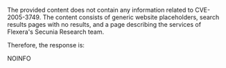 The provided content does not contain any information related to CVE-2005-3749. The content consists of generic website placeholders, search results pages with no results, and a page describing the services of Flexera's Secunia Research team.

Therefore, the response is:

NOINFO